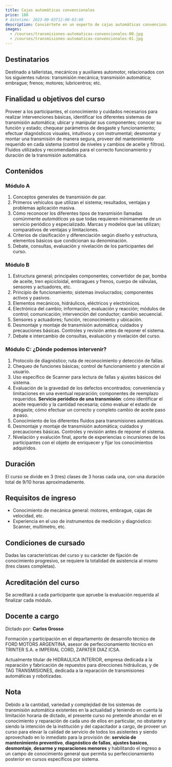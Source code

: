 ```yaml
---
title: Cajas automáticas convencionales
price: 180
# datetime: 2023-09-03T12:00-03:00
description: Conviértete en un experto de cajas automáticas convencionales dominando su estructura, funcionamiento, diagnóstico y mantenimiento.
images:
  - /courses/transmisiones-automaticas-convencionales-00.jpg
  - /courses/transmisiones-automaticas-convencionales-01.jpg
---
```


## Destinatarios

Destinado a talleristas, mecánicos y auxiliares automotor, relacionados con los siguientes rubros: transmisión mecánica; transmisión automática; embrague; frenos; motores; lubricentros; etc.

## Finalidad u objetivos del curso

Proveer a los participantes, el conocimiento y cuidados necesarios para realizar intervenciones básicas, identificar los diferentes sistemas de transmisión automática; ubicar y manipular sus componentes; conocer su función y estado; chequear parámetros de desgaste y funcionamiento; efectuar diagnósticos visuales, intuitivos y con instrumental; desmontar y montar una transmisión de manera segura, proveer del mantenimiento requerido en cada sistema (control de niveles y cambios de aceite y filtros). Fluidos utilizados y recomendados para el correcto funcionamiento y duración de la transmisión automática.

## Contenidos

### Módulo A

1. Conceptos generales de transmisión de par.
2. Primeros vehículos que utilizan el sistema; resultados, ventajas y problemas aplicación masiva.
3. Cómo reconocer los diferentes tipos de transmisión llamadas comúnmente _automáticas_ ya que todas requieren mínimamente de un servicio periódico y especializado. Marcas y modelos que las utilizan; comparativos de ventajas y limitaciones.
4. Criterios de clasificación y diferenciación según diseño y estructura, elementos básicos que condicionan su denominación.
5. Debate, consultas, evaluación y nivelación de los participantes del curso.

### Módulo B

1. Estructura general; principales componentes; convertidor de par, bomba de aceite, tren epicicloidal, embragues y frenos, cuerpo de válvulas, sensores y actuadores, etc.
2. Principio de funcionamiento; sistemas involucrados; componentes activos y pasivos.
3. Elementos mecánicos, hidráulicos, eléctricos y electrónicos.
4. Electrónica del cambio; información, evaluación y reacción; módulos de control; comunicación; intervención del conductor; cambio secuencial.
5. Sensores y actuadores; función, reconocimiento y ubicación.
6. Desmontaje y montaje de transmisión automática; cuidados y precauciones básicas. Controles y revisión antes de reponer el sistema.
7. Debate e intercambio de consultas, evaluación y nivelación del curso.

### Módulo C: ¿Dónde podemos intervenir?

1. Protocolo de diagnóstico; ruta de reconocimiento y detección de fallas.
2. Chequeo de funciones básicas; control de funcionamiento y atención al usuario.
3. Uso específico de Scanner para lectura de fallas y ajustes básicos del sistema.
4. Evaluación de la gravedad de los defectos encontrados; conveniencia y limitaciones en una eventual reparación; componentes de reemplazo requeridos.
   **Servicio periódico de una transmisión**: cómo identificar el aceite requerido y la cantidad necesaria; cómo evaluar el estado de desgaste; cómo efectuar un correcto y completo cambio de aceite paso a paso.
5. Conocimiento de los diferentes fluidos para transmisiones automáticas.
6. Desmontaje y montaje de transmisión automática; cuidados y precauciones básicas. Controles y revisión antes de reponer el sistema.
7. Nivelación y evalución final, aporte de experiencias o incursiones de los participantes con el objeto de enriquecer y fijar los conocimientos adquiridos.

## Duración

El curso se divide en 3 (tres) clases de 3 horas cada una, con una duración total de 9/10 horas aproximadamente.

## Requisitos de ingreso

- Conocimiento de mecánica general: motores, embrague, cajas de velocidad, etc.
- Experiencia en el uso de instrumentos de medición y diagnóstico: Scanner, multímetro, etc.

## Condiciones de cursado

Dadas las características del curso y su carácter de fijación de conocimiento progresivo, se requiere la totalidad de asistencia al mismo (tres clases completas).

## Acreditación del curso

Se acreditará a cada participante que apruebe la evaluación requerida al finalizar cada módulo.

## Docente a cargo

Dictado por: **Carlos Grosso**

Formación y participación en el departamento de desarrollo técnico de FORD MOTORS ARGENTINA, asesor de perfeccionamiento técnico en TRINTER S.A. e IMPERIAL CORD, ZAPATER DIAZ ICSA.

Actualmente titular de HIDRAULICA INTERIOR, empresa dedicada a la reparación y fabricación de repuestos para direcciones hidráulicas, y de TAG TRANSMISIONES, dedicada a la reparación de transmisiones automáticas y robotizadas.

## Nota

Debido a la cantidad, variedad y complejidad de los sistemas de transmisión automática existentes en la actualidad y teniendo en cuenta la limitación horaria de dictado, el presente curso no pretende ahondar en el conocimiento y reparación de cada uno de ellos en particular, no obstante y siendo la intención de la institución y del capacitador a cargo, de proveer un curso para elevar la calidad de servicio de todos los asistentes y siendo aprovechado en lo inmediato para la provisión de: **servicio de mantenimiento preventivo**, **diagnóstico de fallas**, **ajustes basicos**, **desmontaje**, **desarme y reparaciones menores** y habilitando el ingreso a un campo de conocimiento general que permita su perfeccionamiento posterior en cursos específicos por sistema.
